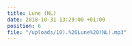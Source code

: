 ```yaml
---
title: Lune (NL)
date: 2018-10-31 13:29:00 +01:00
position: 6
file: "/uploads/10).%20Lune%20(NL).mp3"
---
```


